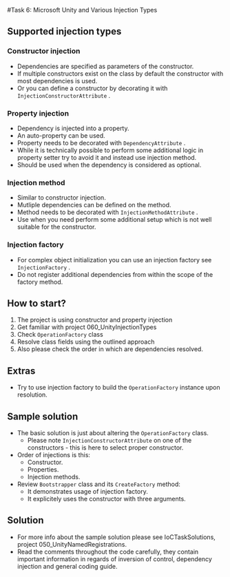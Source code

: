 #Task 6: Microsoft Unity and Various Injection Types

## Supported injection types

### Constructor injection

  * Dependencies are specified as parameters of the constructor.
  * If multiple constructors exist on the class by default the constructor with 
    most dependencies is used.
  * Or you can define a constructor by decorating it with 
    ```InjectionConstructorAttribute``` .

### Property injection

  * Dependency is injected into a property.
  * An auto-property can be used.
  * Property needs to be decorated with ```DependencyAttribute``` .
  * While it is technically possible to perform some additional logic in 
    property setter try to avoid it and instead use injection method.
  * Should be used when the dependency is considered as optional.

### Injection method
  * Similar to constructor injection.
  * Mutliple dependencies can be defined on the method.
  * Method needs to be decorated with ```InjectionMethodAttribute``` .
  * Use when you need perform some additional setup which is not well suitable 
    for the constructor.

### Injection factory
  * For complex object initialization you can use an injection factory see 
    ```InjectionFactory``` .
  * Do not register additional dependencies from within the scope of the factory
    method.


## How to start?

1. The project is using constructor and property injection
2. Get familiar with project 060_UnityInjectionTypes
3. Check ```OperationFactory``` class
4. Resolve class fields using the outlined approach
5. Also please check the order in which are dependencies resolved.

## Extras

* Try to use injection factory to build the ```OperationFactory``` instance upon
  resolution.

## Sample solution

* The basic solution is just about altering the ```OperationFactory``` class.
  * Please note ```InjectionConstructorAttribute``` on one of the constructors -
    this is here to select proper constructor.
* Order of injections is this:
  * Constructor.
  * Properties.
  * Injection methods.
* Review ```Bootstrapper``` class and its ```CreateFactory``` method:
  * It demonstrates usage of injection factory.
  * It explicitely uses the constructor with three arguments.

## Solution
* For more info about the sample solution please see IoCTaskSolutions, project 
  050_UnityNamedRegistrations.
* Read the comments throughout the code carefully, they contain important 
  information in regards of inversion of control, dependency injection and 
  general coding guide.
